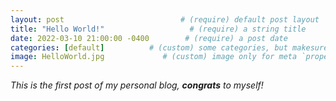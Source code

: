 ```yaml
---
layout: post                          # (require) default post layout
title: "Hello World!"                   # (require) a string title
date: 2022-03-10 21:00:00 -0400        # (require) a post date
categories: [default]          # (custom) some categories, but makesure these categories already exists inside path of `category/`
image: HelloWorld.jpg             # (custom) image only for meta `property="og:image"`, save your image inside path of `static/img/_posts`
---
```


*This is the first post of my personal blog, **congrats** to myself!*